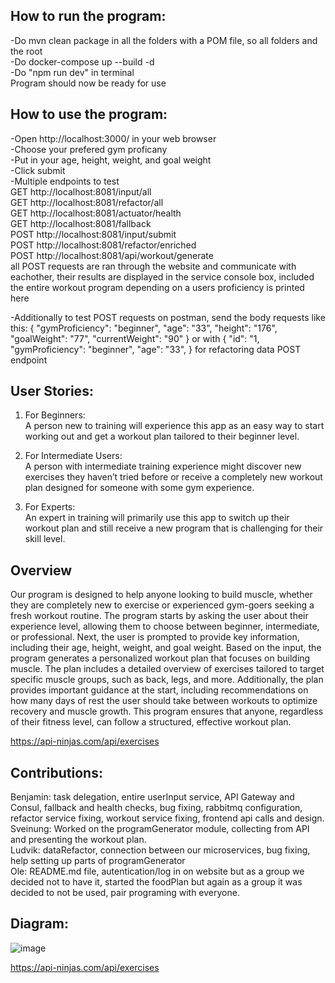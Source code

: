 ## How to run the program:</br>
-Do mvn clean package in all the folders with a POM file, so all folders and the root </br>
-Do docker-compose up --build -d</br>
-Do "npm run dev" in terminal</br>
Program should now be ready for use</br>

## How to use the program:</br>
-Open http://localhost:3000/ in your web browser</br>
-Choose your prefered gym proficany</br>
-Put in your age, height, weight, and goal weight</br>
-Click submit</br>
-Multiple endpoints to test</br>
GET http://localhost:8081/input/all</br>
GET http://localhost:8081/refactor/all</br>
GET http://localhost:8081/actuator/health</br>
GET http://localhost:8081/fallback</br>
POST http://localhost:8081/input/submit</br>
POST http://localhost:8081/refactor/enriched</br>
POST http://localhost:8081/api/workout/generate</br>
all POST requests are ran through the website and communicate with eachother, their results are displayed in the service console box, included the entire workout program depending on a users proficiency is printed here

-Additionally to test POST requests on postman, send the body requests like this: {
  "gymProficiency": "beginner",
  "age": "33",
  "height": "176",
  "goalWeight": "77",
  "currentWeight": "90"
}
or with {
"id": "1,
"gymProficiency": "beginner",
  "age": "33",
} for refactoring data POST endpoint

## User Stories:
1. For Beginners:</br>
    A person new to training will experience this app as an easy way to start working out and get a workout plan tailored to their beginner level.</br>

2. For Intermediate Users:</br>
    A person with intermediate training experience might discover new exercises they haven’t tried before or receive a completely new workout plan designed for someone with some gym experience.</br>

3. For Experts:</br>
    An expert in training will primarily use this app to switch up their workout plan and still receive a new program that is challenging for their skill level.</br>

## Overview
Our program is designed to help anyone looking to build muscle, whether they are completely new to exercise or experienced gym-goers seeking a fresh workout routine.
The program starts by asking the user about their experience level, allowing them to choose between beginner, intermediate, or professional. Next, the user is prompted to provide key information, including their age, height, weight, and goal weight.
Based on the input, the program generates a personalized workout plan that focuses on building muscle. The plan includes a detailed overview of exercises tailored to target specific muscle groups, such as back, legs, and more.
Additionally, the plan provides important guidance at the start, including recommendations on how many days of rest the user should take between workouts to optimize recovery and muscle growth.
This program ensures that anyone, regardless of their fitness level, can follow a structured, effective workout plan.

https://api-ninjas.com/api/exercises

## Contributions:
Benjamin: task delegation, entire userInput service, API Gateway and Consul, fallback and health checks, bug fixing, rabbitmq configuration, refactor service fixing, workout service fixing, frontend api calls and design.
</br>
Sveinung: Worked on the programGenerator module, collecting from API and presenting the workout plan.
</br>
Ludvik: dataRefactor, connection between our microservices, bug fixing, help setting up parts of programGenerator 
</br>
Ole: README.md file, autentication/log in on website but as a group we decided not to have it, started the foodPlan but again as a group it was decided to not be used, pair programing with everyone.

## Diagram:
![image](https://github.com/user-attachments/assets/aeee1f68-9909-4a6d-b50a-7834988c8668)

https://api-ninjas.com/api/exercises
